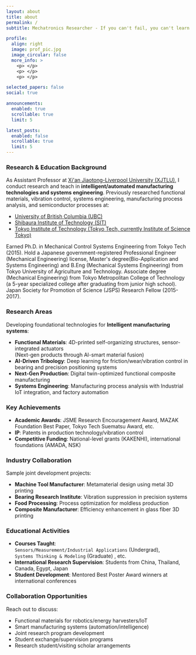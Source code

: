 ```yaml
---
layout: about
title: about
permalink: /
subtitle: Mechatronics Researcher - If you can't fail, you can't learn

profile:
  align: right
  image: prof_pic.jpg
  image_circular: false
  more_info: >
    <p> </p>
    <p> </p>
    <p> </p>

selected_papers: false
social: true

announcements:
  enabled: true
  scrollable: true
  limit: 5

latest_posts:
  enabled: false
  scrollable: true
  limit: 5
---
```


### Research & Education Background
As Assistant Professor at [Xi'an Jiaotong-Liverpool University (XJTLU)](https://www.xjtlu.edu.cn/en), I conduct research and teach in **intelligent/automated manufacturing technologies and systems engineering**. Previously researched functional materials, vibration control, systems engineering, manufacturing process analysis, and semiconductor processes at:
- [University of British Columbia (UBC)](https://www.ubc.ca)
- [Shibaura Institute of Technology (SIT)](https://www.shibaura-it.ac.jp/en/) 
- [Tokyo Institute of Technology (Tokyo Tech, currently Institute of Science Tokyo)](https://www.titech.ac.jp/english)

Earned Ph.D. in Mechanical Control Systems Engineering from Tokyo Tech (2015). Hold a Japanese government-registered Professional Engineer (Mechanical Engineering) license, Master's degree(Bio-Application and Systems Engineering) and B.Eng (Mechanical Systems Engineering) from Tokyo University of Agriculture and Technology. Associate degree (Mechanical Engineering) from Tokyo Metropolitan College of Technology (a 5-year specialized college after graduating from junior high school). Japan Society for Promotion of Science (JSPS) Research Fellow (2015-2017).

### Research Areas
Developing foundational technologies for **Intelligent manufacturing systems**:
- **Functional Materials**: 4D-printed self-organizing structures, sensor-integrated actuators  
  (Next-gen products through AI-smart material fusion)
- **AI-Driven Tribology**: Deep learning for friction/wear/vibration control in bearing and precision positioning systems
- **Next-Gen Production**: Digital twin-optimized functional composite manufacturing
- **Systems Engineering**: Manufacturing process analysis with Industrial IoT integration, and factory automation

### Key Achievements
- **Academic Awards**: JSME Research Encouragement Award, MAZAK Foundation Best Paper, Tokyo Tech Suematsu Award, etc.
- **IP**: Patents in production technology/vibration control
- **Competitive Funding**: National-level grants (KAKENHI), international foundations (AMADA, NSK)

### Industry Collaboration
Sample joint development projects:
- **Machine Tool Manufacturer**: Metamaterial design using metal 3D printing
- **Bearing Research Institute**: Vibration suppression in precision systems
- **Food Processing**: Process optimization for moldless production
- **Composite Manufacturer**: Efficiency enhancement in glass fiber 3D printing

### Educational Activities
- **Courses Taught**:  
  `Sensors/Measurement/Industrial Applications` (Undergrad),  
  `Systems Thinking & Modeling` (Graduate) , etc.
- **International Research Supervision**: Students from China, Thailand, Canada, Egypt, Japan
- **Student Development**: Mentored Best Poster Award winners at international conferences

### Collaboration Opportunities
Reach out to discuss:
- Functional materials for robotics/energy harvesters/IoT
- Smart manufacturing systems (automation/intelligence)
- Joint research program development
- Student exchange/supervision programs
- Research student/visiting scholar arrangements